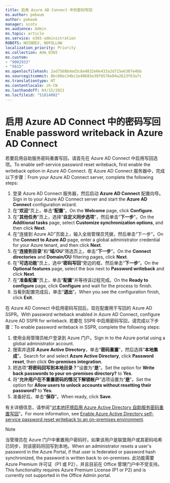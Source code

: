 ```yaml
---
title: 启用 Azure AD Connect 中的密码写回
ms.author: pebaum
author: pebaum
manager: scotv
ms.audience: Admin
ms.topic: article
ms.service: o365-administration
ROBOTS: NOINDEX, NOFOLLOW
localization_priority: Priority
ms.collection: Adm_O365
ms.custom:
- "9002933"
- "5615"
ms.openlocfilehash: 2ad7568bded3c8e4832e0e433a2d715e6307e4bb
ms.sourcegitcommit: 8bc60ec34bc1e40685e3976576e04a2623f63a7c
ms.translationtype: HT
ms.contentlocale: zh-CN
ms.lasthandoff: 04/15/2021
ms.locfileid: "51814002"
---
```

# <a name="enable-password-writeback-in-azure-ad-connect"></a><span data-ttu-id="6cc1a-102">启用 Azure AD Connect 中的密码写回</span><span class="sxs-lookup"><span data-stu-id="6cc1a-102">Enable password writeback in Azure AD Connect</span></span>

<span data-ttu-id="6cc1a-103">若要启用自助服务密码重置写回，请首先在 Azure AD Connect 中启用写回选项。</span><span class="sxs-lookup"><span data-stu-id="6cc1a-103">To enable self-service password reset writeback, first enable the writeback option in Azure AD Connect.</span></span> <span data-ttu-id="6cc1a-104">在 Azure AD Connect 服务器中，完成以下步骤：</span><span class="sxs-lookup"><span data-stu-id="6cc1a-104">From your Azure AD Connect server, complete the following steps:</span></span>

1. <span data-ttu-id="6cc1a-105">登录 Azure AD Connect 服务器，然后启动 **Azure AD Connect** 配置向导。</span><span class="sxs-lookup"><span data-stu-id="6cc1a-105">Sign in to your Azure AD Connect server and start the **Azure AD Connect** configuration wizard.</span></span>
2. <span data-ttu-id="6cc1a-106">在“**欢迎**”页上，单击“**配置**”。</span><span class="sxs-lookup"><span data-stu-id="6cc1a-106">On the **Welcome** page, click **Configure**.</span></span>
3. <span data-ttu-id="6cc1a-107">在“**其他任务**”页上，选择“**自定义同步选项**”，然后单击“**下一步**”。</span><span class="sxs-lookup"><span data-stu-id="6cc1a-107">On the **Additional tasks** page, select **Customize synchronization options**, and then click **Next**.</span></span>
4. <span data-ttu-id="6cc1a-108">在“连接到 Azure AD”页面上，输入全局管理员凭据，然后单击“下一步”。</span><span class="sxs-lookup"><span data-stu-id="6cc1a-108">On the **Connect to Azure AD** page, enter a global administrator credential for your Azure tenant, and then click **Next**.</span></span>
5. <span data-ttu-id="6cc1a-109">在“**连接到目录**”和“**域/OU**”筛选页上，单击“**下一步**”。</span><span class="sxs-lookup"><span data-stu-id="6cc1a-109">On the **Connect directories** and **Domain/OU** filtering pages, click **Next**.</span></span>
6. <span data-ttu-id="6cc1a-110">在“**可选功能**”页上，选中“**密码写回**”旁边的框，然后单击“**下一步**”。</span><span class="sxs-lookup"><span data-stu-id="6cc1a-110">On the **Optional features** page, select the box next to **Password writeback** and click **Next**.</span></span>
7. <span data-ttu-id="6cc1a-111">在“**准备配置**”页上，单击“**配置**”并等待该过程完成。</span><span class="sxs-lookup"><span data-stu-id="6cc1a-111">On the **Ready to configure** page, click **Configure** and wait for the process to finish.</span></span>
8. <span data-ttu-id="6cc1a-112">当看到配置完成后，单击“**退出**”。</span><span class="sxs-lookup"><span data-stu-id="6cc1a-112">When you see the configuration finish, click **Exit**.</span></span>

<span data-ttu-id="6cc1a-113">在 Azure AD Connect 中启用密码写回后，现在配置用于写回的 Azure AD SSPR。</span><span class="sxs-lookup"><span data-stu-id="6cc1a-113">With password writeback enabled in Azure AD Connect, configure Azure AD SSPR for writeback.</span></span>  <span data-ttu-id="6cc1a-114">若要在 SSPR 中启用密码写回，请完成以下步骤：</span><span class="sxs-lookup"><span data-stu-id="6cc1a-114">To enable password writeback in SSPR, complete the following steps:</span></span>

1. <span data-ttu-id="6cc1a-115">使用全局管理员帐户登录到 Azure 门户。</span><span class="sxs-lookup"><span data-stu-id="6cc1a-115">Sign in to the Azure portal using a global administrator account.</span></span>
2. <span data-ttu-id="6cc1a-116">搜索并选择 **Azure Active Directory**，单击“**密码重置**”，然后选择“**本地集成**”。</span><span class="sxs-lookup"><span data-stu-id="6cc1a-116">Search for and select **Azure Active Directory**, click **Password reset**, then click **On-premises integration**.</span></span>
3. <span data-ttu-id="6cc1a-117">把选项“**将密码回写到本地目录？**”设置为“**是**”。</span><span class="sxs-lookup"><span data-stu-id="6cc1a-117">Set the option for **Write back passwords to your on-premises directory?** to **Yes**.</span></span>
4. <span data-ttu-id="6cc1a-118">将“**允许用户在不重置密码的情况下解锁帐户**”选项设置为“**是**”。</span><span class="sxs-lookup"><span data-stu-id="6cc1a-118">Set the option for **Allow users to unlock accounts without resetting their password?** to **Yes**.</span></span>
5. <span data-ttu-id="6cc1a-119">准备好后，单击“**保存**”。</span><span class="sxs-lookup"><span data-stu-id="6cc1a-119">When ready, click **Save**.</span></span>

<span data-ttu-id="6cc1a-120">有关详细信息，请参阅“[对本地环境启用 Azure Active Directory 自助服务密码重置写回](https://docs.microsoft.com/azure/active-directory/authentication/tutorial-enable-sspr-writeback)”。</span><span class="sxs-lookup"><span data-stu-id="6cc1a-120">For more information, see [Enable Azure Active Directory self-service password reset writeback to an on-premises environment](https://docs.microsoft.com/azure/active-directory/authentication/tutorial-enable-sspr-writeback).</span></span>

> [!NOTE]
>  <span data-ttu-id="6cc1a-121">当管理员在 Azure 门户中重置用户密码时，如果该用户是联盟用户或其密码哈希已同步，则该密码将回写到本地。</span><span class="sxs-lookup"><span data-stu-id="6cc1a-121">When an administrator resets a user's password in the Azure Portal, if that user is federated or password hash synchronized, the password is written back to on-premises.</span></span> <span data-ttu-id="6cc1a-122">此功能需要 Azure Premium 许可证（P1 或 P2），并且目前在 Office 管理门户中不受支持。</span><span class="sxs-lookup"><span data-stu-id="6cc1a-122">This functionality requires Azure Premium License (P1 or P2) and is currently not supported in the Office Admin portal.</span></span>
